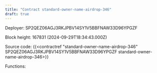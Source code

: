 ```yaml
---
title: "Contract standard-owner-name-airdrop-346"
draft: true
---
```

Deployer: SP2QEZ06AGJ3RKJPBV14SY1V5BBFNAW33D96YPGZF


 



Block height: 167831 (2024-09-29T18:34:43.000Z)

Source code: {{<contractref "standard-owner-name-airdrop-346" SP2QEZ06AGJ3RKJPBV14SY1V5BBFNAW33D96YPGZF standard-owner-name-airdrop-346>}}

Functions:



